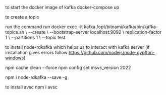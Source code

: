 to start the docker image of kafka 
 docker-compose up

to create a topic 

run the command run 
docker exec -it kafka /opt/bitnami/kafka/bin/kafka-topics.sh \ --create \ --bootstrap-server localhost:9092 \ replication-factor 1 \ --partitions 1 \ --topic test

 to install node-rdkafka which helps us to interact with kafka server
 (if installation gives errors follow https://github.com/nodejs/node-gyp#on-windows)

npm cache clean --force 
npm config set msvs_version 2022


 npm i node-rdkafka --save -g


 to install avsc
 npm i avsc


